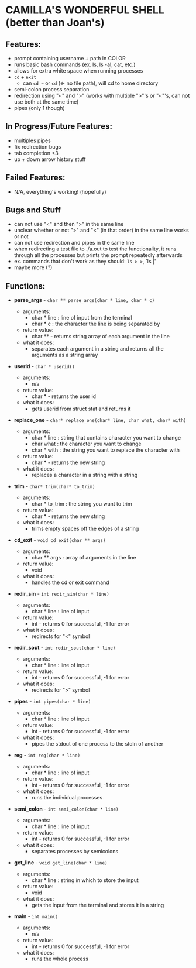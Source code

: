 # CAMILLA'S WONDERFUL SHELL (better than Joan's)
## Features:
* prompt containing username + path in COLOR
* runs basic bash commands (ex. ls, ls -al, cat, etc.)
* allows for extra white space when running processes
* `cd` + `exit`
   - can `cd ~` or `cd` (<- no file path), will cd to home directory
* semi-colon process separation
* redirection using "<" and ">" (works with multiple ">"'s or "<"'s, can not use both at the same time)
* pipes (only 1 though)

## In Progress/Future Features:
* multiples pipes
* fix redirection bugs
* tab completion <3
* up + down arrow history stuff

## Failed Features:
* N/A, everything's working! (hopefully)

## Bugs and Stuff
* can not use "<" and then ">" in the same line
* unclear whether or not ">" and "<" (in that order) in the same line works or not
* can not use redirection and pipes in the same line
* when redirecting a test file to ./a.out to test the functionality, it runs through all the processes but prints the prompt repeatedly afterwards
* ex. commands that don't work as they should: `ls > >`, `ls |'
* maybe more (?)

## Functions:
* **parse_args** - `char ** parse_args(char * line, char * c)`
   - arguments:
      - char * line : line of input from the terminal
      - char * c    : the character the line is being separated by
   - return value:
      - char ** - returns string array of each argument in the line
   - what it does:
      - separates each argument in a string and returns all the arguments as a string array
      
* **userid** - `char * userid()`
   - arguments:
      - n/a
   - return value:
      - char * - returns the user id
   - what it does:
      - gets userid from struct stat and returns it
      
* **replace_one** - `char* replace_one(char* line, char what, char* with)`
   - arguments:
      - char * line : string that contains character you want to change
      - char what   : the character you want to change
      - char * with : the string you want to replace the character with
   - return value:
      - char * - returns the new string
   - what it does:
      - replaces a character in a string with a string
      
* **trim** - `char* trim(char* to_trim)`
   - arguments:
      - char * to_trim : the string you want to trim
   - return value:
      - char * - returns the new string
   - what it does:
      - trims empty spaces off the edges of a string
      
* **cd_exit** - `void cd_exit(char ** args)`
   - arguments:
      - char ** args : array of arguments in the line
   - return value:
      - void
   - what it does:
      - handles the cd or exit command
      
* **redir_sin** - `int redir_sin(char * line)`
   - arguments:
      - char * line : line of input
   - return value:
      - int - returns 0 for successful, -1 for error
   - what it does:
      - redirects for "<" symbol
      
* **redir_sout** - `int redir_sout(char * line)`
   - arguments:
      - char * line : line of input
   - return value:
      - int - returns 0 for successful, -1 for error
   - what it does:
      - redirects for ">" symbol
      
* **pipes** - `int pipes(char * line)`
   - arguments:
      - char * line : line of input
   - return value:
      - int - returns 0 for successful, -1 for error
   - what it does:
      - pipes the stdout of one process to the stdin of another
      
* **reg** - `int reg(char * line)`
   - arguments:
      - char * line : line of input
   - return value:
      - int - returns 0 for successful, -1 for error
   - what it does:
      - runs the individual processes

* **semi_colon** - `int semi_colon(char * line)`
   - arguments:
      - char * line : line of input
   - return value:
      - int - returns 0 for successful, -1 for error
   - what it does:
      - separates processes by semicolons

* **get_line** - `void get_line(char * line)`
   - arguments:
      - char * line : string in which to store the input
   - return value:
      - void
   - what it does:
      - gets the input from the terminal and stores it in a string

* **main** - `int main()`
   - arguments:
      - n/a
   - return value:
      - int - returns 0 for successful, -1 for error
   - what it does:
      - runs the whole process
